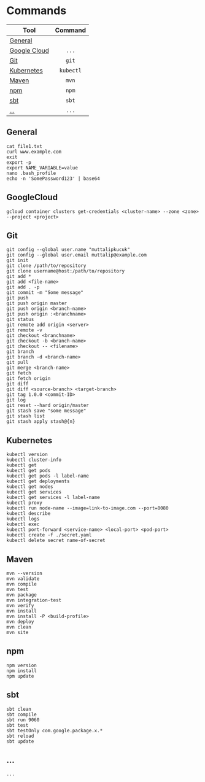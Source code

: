 # Commands

| Tool                          | Command   |
| ----------------------------- |:---------:|
| [General](#general)           |           |
| [Google Cloud](#googlecloud)  | `...`     |
| [Git](#git)                   | `git`     |
| [Kubernetes](#kubernetes)     | `kubectl` |
| [Maven](#maven)               | `mvn`     |
| [npm](#npm)                   | `npm`     |
| [sbt](#sbt)                   | `sbt`     |
| [...](#...)                   | `...`     |


## General

```
cat file1.txt
curl www.example.com
exit
export -p
export NAME_VARIABLE=value
nano .bash_profile
echo -n 'SomePassword123' | base64
```


## GoogleCloud

```
gcloud container clusters get-credentials <cluster-name> --zone <zone> --project <project>
```


## Git

```
git config --global user.name "muttalipkucuk"
git config --global user.email muttalip@example.com
git init
git clone /path/to/repository
git clone username@host:/path/to/repository
git add *
git add <file-name>
git add . -p
git commit -m "Some message"
git push
git push origin master
git push origin <branch-name>
git push origin :<branchname>
git status
git remote add origin <server>
git remote -v
git checkout <branchname>
git checkout -b <branch-name>
git checkout -- <filename>
git branch
git branch -d <branch-name>
git pull
git merge <branch-name>
git fetch
git fetch origin
git diff
git diff <source-branch> <target-branch>
git tag 1.0.0 <commit-ID>
git log
git reset --hard origin/master
git stash save "some message"
git stash list
git stash apply stash@{n}
```


## Kubernetes

```
kubectl version
kubectl cluster-info
kubectl get
kubectl get pods
kubectl get pods -l label-name
kubectl get deployments
kubectl get nodes
kubectl get services
kubectl get services -l label-name
kubectl proxy
kubectl run node-name --image=link-to-image.com --port=8080
kubectl describe
kubectl logs
kubectl exec 
kubectl port-forward <service-name> <local-port> <pod-port>
kubectl create -f ./secret.yaml
kubectl delete secret name-of-secret
```


## Maven

```
mvn --version
mvn validate
mvn compile
mvn test
mvn package
mvn integration-test
mvn verify
mvn install
mvn install -P <build-profile>
mvn deploy
mvn clean
mvn site
```


## npm

```
npm version
npm install
npm update
```


## sbt

```
sbt clean
sbt compile
sbt run 9060
sbt test
sbt testOnly com.google.package.x.*
sbt reload
sbt update
```


## ...

```
...
```
